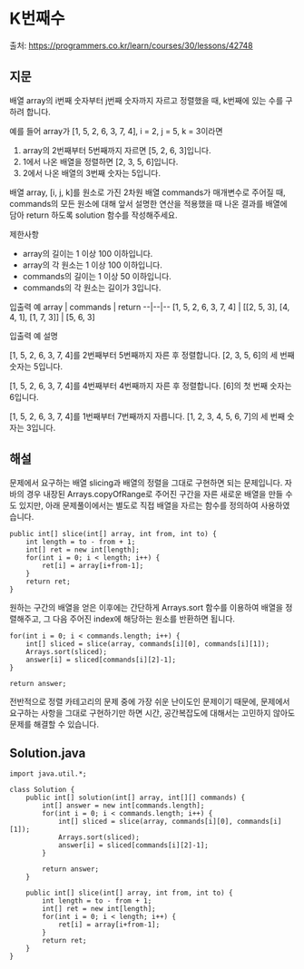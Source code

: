# K번째수

출처: https://programmers.co.kr/learn/courses/30/lessons/42748

## 지문

배열 array의 i번째 숫자부터 j번째 숫자까지 자르고 정렬했을 때, k번째에 있는 수를 구하려 합니다.

예를 들어 array가 [1, 5, 2, 6, 3, 7, 4], i = 2, j = 5, k = 3이라면

1. array의 2번째부터 5번째까지 자르면 [5, 2, 6, 3]입니다.
2. 1에서 나온 배열을 정렬하면 [2, 3, 5, 6]입니다.
3. 2에서 나온 배열의 3번째 숫자는 5입니다.

배열 array, [i, j, k]를 원소로 가진 2차원 배열 commands가 매개변수로 주어질 때, commands의 모든 원소에 대해 앞서 설명한 연산을 적용했을 때 나온 결과를 배열에 담아 return 하도록 solution 함수를 작성해주세요.

제한사항
- array의 길이는 1 이상 100 이하입니다.
- array의 각 원소는 1 이상 100 이하입니다.
- commands의 길이는 1 이상 50 이하입니다.
- commands의 각 원소는 길이가 3입니다.

입출력 예
array	| commands	| return
--|--|--
[1, 5, 2, 6, 3, 7, 4]	| [[2, 5, 3], [4, 4, 1], [1, 7, 3]]	| [5, 6, 3]

입출력 예 설명

[1, 5, 2, 6, 3, 7, 4]를 2번째부터 5번째까지 자른 후 정렬합니다. [2, 3, 5, 6]의 세 번째 숫자는 5입니다.

[1, 5, 2, 6, 3, 7, 4]를 4번째부터 4번째까지 자른 후 정렬합니다. [6]의 첫 번째 숫자는 6입니다.

[1, 5, 2, 6, 3, 7, 4]를 1번째부터 7번째까지 자릅니다. [1, 2, 3, 4, 5, 6, 7]의 세 번째 숫자는 3입니다.

## 해설

문제에서 요구하는 배열 slicing과 배열의 정렬을 그대로 구현하면 되는 문제입니다. 자바의 경우 내장된 Arrays.copyOfRange로 주어진 구간을 자른 새로운 배열을 만들 수도 있지만, 아래 문제풀이에서는 별도로 직접 배열을 자르는 함수를 정의하여 사용하였습니다.

~~~
public int[] slice(int[] array, int from, int to) {
    int length = to - from + 1;
    int[] ret = new int[length];
    for(int i = 0; i < length; i++) {
        ret[i] = array[i+from-1];
    }
    return ret;
}
~~~

원하는 구간의 배열을 얻은 이후에는 간단하게 Arrays.sort 함수를 이용하여 배열을 정렬해주고, 그 다음 주어진 index에 해당하는 원소를 반환하면 됩니다.

~~~
for(int i = 0; i < commands.length; i++) {
    int[] sliced = slice(array, commands[i][0], commands[i][1]);
    Arrays.sort(sliced);
    answer[i] = sliced[commands[i][2]-1];
}

return answer;
~~~

전반적으로 정렬 카테고리의 문제 중에 가장 쉬운 난이도인 문제이기 때문에, 문제에서 요구하는 사항을 그대로 구현하기만 하면 시간, 공간복잡도에 대해서는 고민하지 않아도 문제를 해결할 수 있습니다.

## Solution.java
~~~
import java.util.*;

class Solution {
    public int[] solution(int[] array, int[][] commands) {
        int[] answer = new int[commands.length];
        for(int i = 0; i < commands.length; i++) {
            int[] sliced = slice(array, commands[i][0], commands[i][1]);
            Arrays.sort(sliced);
            answer[i] = sliced[commands[i][2]-1];
        }

        return answer;
    }

    public int[] slice(int[] array, int from, int to) {
        int length = to - from + 1;
        int[] ret = new int[length];
        for(int i = 0; i < length; i++) {
            ret[i] = array[i+from-1];
        }
        return ret;
    }
}
~~~
